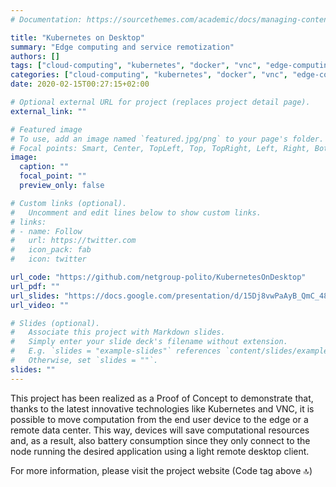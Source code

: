 ```yaml
---
# Documentation: https://sourcethemes.com/academic/docs/managing-content/

title: "Kubernetes on Desktop"
summary: "Edge computing and service remotization"
authors: []
tags: ["cloud-computing", "kubernetes", "docker", "vnc", "edge-computing"]
categories: ["cloud-computing", "kubernetes", "docker", "vnc", "edge-computing"]
date: 2020-02-15T00:27:15+02:00

# Optional external URL for project (replaces project detail page).
external_link: ""

# Featured image
# To use, add an image named `featured.jpg/png` to your page's folder.
# Focal points: Smart, Center, TopLeft, Top, TopRight, Left, Right, BottomLeft, Bottom, BottomRight.
image:
  caption: ""
  focal_point: ""
  preview_only: false

# Custom links (optional).
#   Uncomment and edit lines below to show custom links.
# links:
# - name: Follow
#   url: https://twitter.com
#   icon_pack: fab
#   icon: twitter

url_code: "https://github.com/netgroup-polito/KubernetesOnDesktop"
url_pdf: ""
url_slides: "https://docs.google.com/presentation/d/15Dj8vwPaAyB_QmC_4886_E1K4pc7DzzlEPeiWJJMcCI/edit#slide=id.g742e3e7cd_1_16"
url_video: ""

# Slides (optional).
#   Associate this project with Markdown slides.
#   Simply enter your slide deck's filename without extension.
#   E.g. `slides = "example-slides"` references `content/slides/example-slides.md`.
#   Otherwise, set `slides = ""`.
slides: ""
---
```


This project has been realized as a Proof of Concept to demonstrate that, thanks to the latest innovative technologies like Kubernetes and VNC, it is possible to move computation from the end user device to the edge or a remote data center. This way, devices will save computational resources and, as a result, also battery consumption since they only connect to the node running the desired application using a light remote desktop client.

For more information, please visit the project website (Code tag above 🔝)

